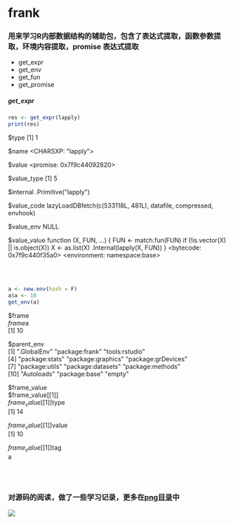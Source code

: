 [png]: https://github.com/frankill/frank/tree/main/png
[avatar]: https://github.com/frankill/frank/blob/main/png/package.png

# frank
 
### 用来学习R内部数据结构的辅助包，包含了表达式提取，函数参数提取，环境内容提取，promise 表达式提取
 
+ get_expr
+ get_env
+ get_fun
+ get_promise

##### get_expr  

``` r
res <- get_expr(lapply)
print(res)
```

$type
[1] 1

$name
<CHARSXP: "lapply">

$value
<promise: 0x7f9c44092820>

$value_type
[1] 5

$internal
.Primitive("lapply")

$value_code
lazyLoadDBfetch(c(533118L, 481L), datafile, compressed, envhook)

$value_env
NULL

$value_value
function (X, FUN, ...) 
{
    FUN <- match.fun(FUN)
    if (!is.vector(X) || is.object(X)) 
        X <- as.list(X)
    .Internal(lapply(X, FUN))
}
<bytecode: 0x7f9c440f35a0>
<environment: namespace:base>

<br/><br/>

``` r
a <- new.env(hash = F)
a$a <- 10
get_env(a)
```
$frame  
$frame$a  
[1] 10  


$parent_env  
 [1] ".GlobalEnv"        "package:frank"     "tools:rstudio"      
 [4] "package:stats"     "package:graphics"  "package:grDevices"  
 [7] "package:utils"     "package:datasets"  "package:methods"    
[10] "Autoloads"         "package:base"      "empty"              

$frame_value  
$frame_value[[1]]  
$frame_value[[1]]$type  
[1] 14  

$frame_value[[1]]$value  
[1] 10  

$frame_value[[1]]$tag  
a


<br/><br/>
### 对源码的阅读，做了一些学习记录，更多在[png目录][png]中



![][avatar]

